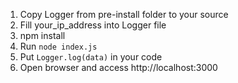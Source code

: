 1. Copy Logger from pre-install folder to your source
2. Fill your_ip_address into Logger file
3. npm install
4. Run `node index.js`
5. Put `Logger.log(data)` in your code
6. Open browser and access http://localhost:3000
